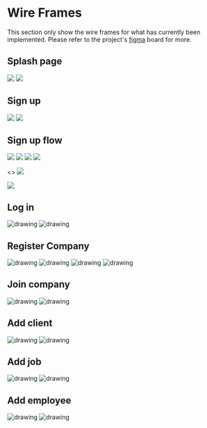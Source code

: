 # Wire Frames 
This section only show the wire frames for what has currently been implemented. Please refer to the project's 
[figma](https://www.figma.com/design/A2DXLoJH7QvZ6RzI711zUC/WorkWise?node-id=0-1&t=mAFPbit2in8F1o5m-0) board for more.

## Splash page
<img src="../../docs/.vuepress/public/img/splashPageLight.png"/>
<img src="../../docs/.vuepress/public/img/splashPageDark.png"/>

## Sign up 
<img src="../../docs/.vuepress/public/img/signupLight.png"/>
<img src="../../docs/.vuepress/public/img/signupDark.png"/>

## Sign up flow
<img src="../../docs/.vuepress/public/img/signupFlow1Light.png"/>
<img src="../../docs/.vuepress/public/img/signupFlow1Dark.png"/>
<img src="../../docs/.vuepress/public/img/signupFlow2Light.png"/>
<img src="../../docs/.vuepress/public/img/signupFlow2Dark.png"/>

<>
<img src="../../docs/.vuepress/public/img/signupFlow3Light.png"/>


<img src="../../docs/.vuepress/public/img/signupFlow3Dark.png"/>

## Log in 
<img src="../../docs/.vuepress/public/img/loginLight.png" alt="drawing"/>
<img src="../../docs/.vuepress/public/img/loginDark.png" alt="drawing"/>

## Register Company 
<img src="../../docs/.vuepress/public/img/registerCompanyLight.png" alt="drawing"/>
<img src="../../docs/.vuepress/public/img/registerCompanyDark.png" alt="drawing"/>
<img src="../../docs/.vuepress/public/img/registerCompany2Light.png" alt="drawing"/>
<img src="../../docs/.vuepress/public/img/registerCompany2Dark.png" alt="drawing"/>

## Join company 
<img src="../../docs/.vuepress/public/img/joinCompanyLight.png" alt="drawing"/>
<img src="../../docs/.vuepress/public/img/joinCompanyDark.png" alt="drawing"/>

## Add client 
<img src="../../docs/.vuepress/public/img/addClientLight.png" alt="drawing"/>
<img src="../../docs/.vuepress/public/img/addClientDark.png" alt="drawing"/>

## Add job 
<img src="../../docs/.vuepress/public/img/addJonLight.png" alt="drawing"/>
<img src="../../docs/.vuepress/public/img/addJobDark.png" alt="drawing"/>

## Add employee
<img src="../../docs/.vuepress/public/img/addEmployeeLight.png" alt="drawing"/>
<img src="../../docs/.vuepress/public/img/addEmployeeDark.png" alt="drawing"/>
